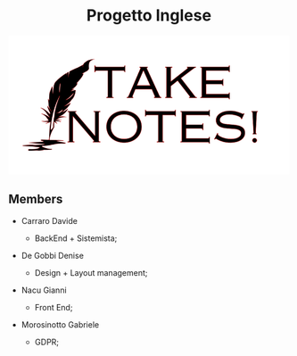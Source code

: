 <h1><center>Progetto Inglese</center></h1> 

<div align="center"><img src="https://github.com/Gianni0177/Progetto_Inglese/blob/v0.1-alpha/img/TakeNotes!.png"></div>

## Members


* Carraro Davide
    * BackEnd + Sistemista;

* De Gobbi Denise
    * Design + Layout management;

* Nacu Gianni
    * Front End;

* Morosinotto Gabriele
    * GDPR;

